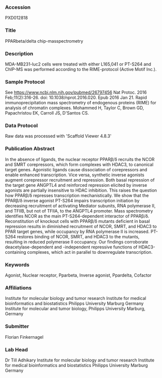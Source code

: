 ### Accession
PXD012818

### Title
PPARbeta/delta chip-masspectrometry

### Description
MDA-MB231-luc2 cells were treated with either L165,041 or PT-S264 and ChIP-MS was performed according to the RIME-protocol (Active Motif Inc.).

### Sample Protocol
See https://www.ncbi.nlm.nih.gov/pubmed/26797456 Nat Protoc. 2016 Feb;11(2):316-26. doi: 10.1038/nprot.2016.020. Epub 2016 Jan 21. Rapid immunoprecipitation mass spectrometry of endogenous proteins (RIME) for analysis of chromatin complexes. Mohammed H, Taylor C, Brown GD, Papachristou EK, Carroll JS, D'Santos CS.

### Data Protocol
Raw data was processed with 'Scaffold Viewer 4.8.3'

### Publication Abstract
In the absence of ligands, the nuclear receptor PPAR&#x3b2;/&#x3b4; recruits the NCOR and SMRT corepressors, which form complexes with HDAC3, to canonical target genes. Agonistic ligands cause dissociation of corepressors and enable enhanced transcription. Vice versa, synthetic inverse agonists augment corepressor recruitment and repression. Both basal repression of the target gene ANGPTL4 and reinforced repression elicited by inverse agonists are partially insensitive to HDAC inhibition. This raises the question how PPAR&#x3b2;/&#x3b4; represses transcription mechanistically. We show that the PPAR&#x3b2;/&#x3b4; inverse agonist PT-S264 impairs transcription initiation by decreasing recruitment of activating Mediator subunits, RNA polymerase II, and TFIIB, but not of TFIIA, to the ANGPTL4 promoter. Mass spectrometry identifies NCOR as the main PT-S264-dependent interactor of PPAR&#x3b2;/&#x3b4;. Reconstitution of knockout cells with PPAR&#x3b2;/&#x3b4; mutants deficient in basal repression results in diminished recruitment of NCOR, SMRT, and HDAC3 to PPAR target genes, while occupancy by RNA polymerase II is increased. PT-S264 restores binding of NCOR, SMRT, and HDAC3 to the mutants, resulting in reduced polymerase II occupancy. Our findings corroborate deacetylase-dependent and -independent repressive functions of HDAC3-containing complexes, which act in parallel to downregulate transcription.

### Keywords
Agonist, Nuclear receptor, Pparbeta, Inverse agonist, Ppardelta, Cofactor

### Affiliations
Institute for molecular biology and tumor research Institute for medical bioinformatics and biostatistics Philipps University Marburg Germany
Institute for molecular and tumor biology, Philipps University Marburg, Germany

### Submitter
Florian Finkernagel

### Lab Head
Dr Till Adhikary
Institute for molecular biology and tumor research Institute for medical bioinformatics and biostatistics Philipps University Marburg Germany


